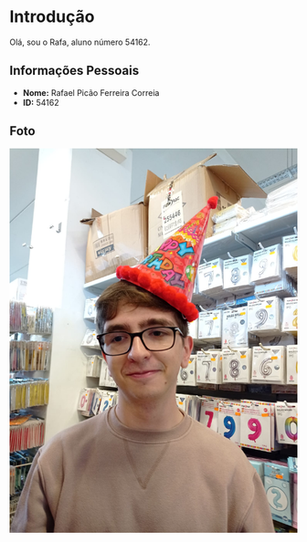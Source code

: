 # Introdução

Olá, sou o Rafa, aluno número 54162.

## Informações Pessoais

- **Nome:** Rafael Picão Ferreira Correia
- **ID:** 54162

## Foto

![Foto de um lindo](foto.jpeg)

